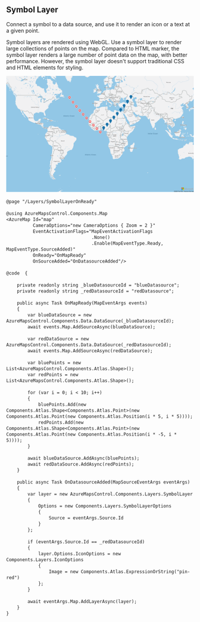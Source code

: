 ## Symbol Layer

Connect a symbol to a data source, and use it to render an icon or a text at a given point.

Symbol layers are rendered using WebGL. Use a symbol layer to render large collections of points on the map. Compared to HTML marker, the symbol layer renders a large number of point data on the map, with better performance. However, the symbol layer doesn't support traditional CSS and HTML elements for styling.

![Symbol Layer](../../assets/symbollayer.png)

```
@page "/Layers/SymbolLayerOnReady"

@using AzureMapsControl.Components.Map
<AzureMap Id="map"
          CameraOptions="new CameraOptions { Zoom = 2 }"
          EventActivationFlags="MapEventActivationFlags
                                .None()
                                .Enable(MapEventType.Ready, MapEventType.SourceAdded)"
          OnReady="OnMapReady"
          OnSourceAdded="OnDatasourceAdded"/>

@code  {

    private readonly string _blueDatasourceId = "blueDatasource";
    private readonly string _redDatasourceId = "redDatasource";

    public async Task OnMapReady(MapEventArgs events)
    {
        var blueDataSource = new AzureMapsControl.Components.Data.DataSource(_blueDatasourceId);
        await events.Map.AddSourceAsync(blueDataSource);

        var redDataSource = new AzureMapsControl.Components.Data.DataSource(_redDatasourceId);
        await events.Map.AddSourceAsync(redDataSource);

        var bluePoints = new List<AzureMapsControl.Components.Atlas.Shape>();
        var redPoints = new List<AzureMapsControl.Components.Atlas.Shape>();

        for (var i = 0; i < 10; i++)
        {
            bluePoints.Add(new Components.Atlas.Shape<Components.Atlas.Point>(new Components.Atlas.Point(new Components.Atlas.Position(i * 5, i * 5))));
            redPoints.Add(new Components.Atlas.Shape<Components.Atlas.Point>(new Components.Atlas.Point(new Components.Atlas.Position(i * -5, i * 5))));
        }

        await blueDataSource.AddAsync(bluePoints);
        await redDataSource.AddAsync(redPoints);
    }

    public async Task OnDatasourceAdded(MapSourceEventArgs eventArgs)
    {
        var layer = new AzureMapsControl.Components.Layers.SymbolLayer
        {
            Options = new Components.Layers.SymbolLayerOptions
            {
                Source = eventArgs.Source.Id
            }
        };

        if (eventArgs.Source.Id == _redDatasourceId)
        {
            layer.Options.IconOptions = new Components.Layers.IconOptions
            {
                Image = new Components.Atlas.ExpressionOrString("pin-red")
            };
        }

        await eventArgs.Map.AddLayerAsync(layer);
    }
}
```